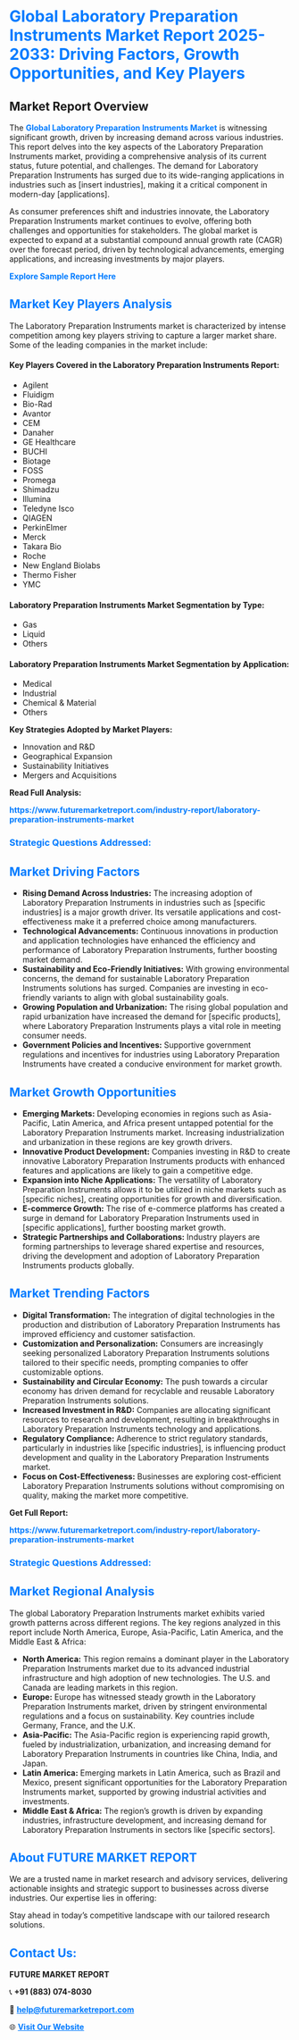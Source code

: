 <h1 style="color: #007BFF;">Global Laboratory Preparation Instruments Market Report 2025-2033: Driving Factors, Growth Opportunities, and Key Players</h1>

<section id="overview">
<h2>Market Report Overview</h2>
<p>The <a href="https://www.futuremarketreport.com/industry-report/laboratory-preparation-instruments-market" style="color: #007BFF; text-decoration: none;"><strong>Global Laboratory Preparation Instruments Market</strong></a> is witnessing significant growth, driven by increasing demand across various industries. This report delves into the key aspects of the Laboratory Preparation Instruments market, providing a comprehensive analysis of its current status, future potential, and challenges. The demand for Laboratory Preparation Instruments has surged due to its wide-ranging applications in industries such as [insert industries], making it a critical component in modern-day [applications].</p>
<p>As consumer preferences shift and industries innovate, the Laboratory Preparation Instruments market continues to evolve, offering both challenges and opportunities for stakeholders. The global market is expected to expand at a substantial compound annual growth rate (CAGR) over the forecast period, driven by technological advancements, emerging applications, and increasing investments by major players.</p>
</section>

<section id="overview">
<p><a href="https://www.futuremarketreport.com/request-sample/reportId=79386" style="color: #007BFF; text-decoration: none;"><strong>Explore Sample Report Here</strong></a></p>
</section>

<section id="key-players">
<h2 style="color: #007BFF;">Market Key Players Analysis</h2>
<p>The Laboratory Preparation Instruments market is characterized by intense competition among key players striving to capture a larger market share. Some of the leading companies in the market include:</p>
<h4>Key Players Covered in the Laboratory Preparation Instruments Report:</h4>
<ul><li>Agilent</li><li>Fluidigm</li><li>Bio-Rad</li><li>Avantor</li><li>CEM</li><li>Danaher</li><li>GE Healthcare</li><li>BUCHI</li><li>Biotage</li><li>FOSS</li><li>Promega</li><li>Shimadzu</li><li>Illumina</li><li>Teledyne Isco</li><li>QIAGEN</li><li>PerkinElmer</li><li>Merck</li><li>Takara Bio</li><li>Roche</li><li>New England Biolabs</li><li>Thermo Fisher</li><li>YMC</li></ul>
<h4>Laboratory Preparation Instruments Market Segmentation by Type:</h4>
<ul><li>Gas</li><li>Liquid</li><li>Others</li></ul>

<h4>Laboratory Preparation Instruments Market Segmentation by Application:</h4>
<ul><li>Medical</li><li>Industrial</li><li>Chemical &amp; Material</li><li>Others</li></ul>
<p><strong>Key Strategies Adopted by Market Players:</strong></p>
<ul>
<li>Innovation and R&D</li>
<li>Geographical Expansion</li>
<li>Sustainability Initiatives</li>
<li>Mergers and Acquisitions</li>
</ul>
</section>

<section>
<p><strong>Read Full Analysis: </strong></p><a href="https://www.futuremarketreport.com/industry-report/laboratory-preparation-instruments-market" style="color: #007BFF; text-decoration: none;"><strong>https://www.futuremarketreport.com/industry-report/laboratory-preparation-instruments-market</strong></a>
<h3 style="color: #007BFF;">Strategic Questions Addressed:</h3>
</section>

<section id="driving-factors">
<h2 style="color: #007BFF;">Market Driving Factors</h2>
<ul>
<li><strong>Rising Demand Across Industries:</strong> The increasing adoption of Laboratory Preparation Instruments in industries such as [specific industries] is a major growth driver. Its versatile applications and cost-effectiveness make it a preferred choice among manufacturers.</li>
<li><strong>Technological Advancements:</strong> Continuous innovations in production and application technologies have enhanced the efficiency and performance of Laboratory Preparation Instruments, further boosting market demand.</li>
<li><strong>Sustainability and Eco-Friendly Initiatives:</strong> With growing environmental concerns, the demand for sustainable Laboratory Preparation Instruments solutions has surged. Companies are investing in eco-friendly variants to align with global sustainability goals.</li>
<li><strong>Growing Population and Urbanization:</strong> The rising global population and rapid urbanization have increased the demand for [specific products], where Laboratory Preparation Instruments plays a vital role in meeting consumer needs.</li>
<li><strong>Government Policies and Incentives:</strong> Supportive government regulations and incentives for industries using Laboratory Preparation Instruments have created a conducive environment for market growth.</li>
</ul>
</section>

<section id="growth-opportunities">
<h2 style="color: #007BFF;">Market Growth Opportunities</h2>
<ul>
<li><strong>Emerging Markets:</strong> Developing economies in regions such as Asia-Pacific, Latin America, and Africa present untapped potential for the Laboratory Preparation Instruments market. Increasing industrialization and urbanization in these regions are key growth drivers.</li>
<li><strong>Innovative Product Development:</strong> Companies investing in R&D to create innovative Laboratory Preparation Instruments products with enhanced features and applications are likely to gain a competitive edge.</li>
<li><strong>Expansion into Niche Applications:</strong> The versatility of Laboratory Preparation Instruments allows it to be utilized in niche markets such as [specific niches], creating opportunities for growth and diversification.</li>
<li><strong>E-commerce Growth:</strong> The rise of e-commerce platforms has created a surge in demand for Laboratory Preparation Instruments used in [specific applications], further boosting market growth.</li>
<li><strong>Strategic Partnerships and Collaborations:</strong> Industry players are forming partnerships to leverage shared expertise and resources, driving the development and adoption of Laboratory Preparation Instruments products globally.</li>
</ul>
</section>

<section id="trending-factors">
<h2 style="color: #007BFF;">Market Trending Factors</h2>
<ul>
<li><strong>Digital Transformation:</strong> The integration of digital technologies in the production and distribution of Laboratory Preparation Instruments has improved efficiency and customer satisfaction.</li>
<li><strong>Customization and Personalization:</strong> Consumers are increasingly seeking personalized Laboratory Preparation Instruments solutions tailored to their specific needs, prompting companies to offer customizable options.</li>
<li><strong>Sustainability and Circular Economy:</strong> The push towards a circular economy has driven demand for recyclable and reusable Laboratory Preparation Instruments solutions.</li>
<li><strong>Increased Investment in R&D:</strong> Companies are allocating significant resources to research and development, resulting in breakthroughs in Laboratory Preparation Instruments technology and applications.</li>
<li><strong>Regulatory Compliance:</strong> Adherence to strict regulatory standards, particularly in industries like [specific industries], is influencing product development and quality in the Laboratory Preparation Instruments market.</li>
<li><strong>Focus on Cost-Effectiveness:</strong> Businesses are exploring cost-efficient Laboratory Preparation Instruments solutions without compromising on quality, making the market more competitive.</li>
</ul>
</section>

<section>
<p><strong>Get Full Report: </strong></p><a href="https://www.futuremarketreport.com/industry-report/laboratory-preparation-instruments-market" style="color: #007BFF; text-decoration: none;"><strong>https://www.futuremarketreport.com/industry-report/laboratory-preparation-instruments-market</strong></a>
<h3 style="color: #007BFF;">Strategic Questions Addressed:</h3>
</section>


<section id="regional-analysis">
<h2 style="color: #007BFF;">Market Regional Analysis</h2>
<p>The global Laboratory Preparation Instruments market exhibits varied growth patterns across different regions. The key regions analyzed in this report include North America, Europe, Asia-Pacific, Latin America, and the Middle East & Africa:</p>
<ul>
<li><strong>North America:</strong> This region remains a dominant player in the Laboratory Preparation Instruments market due to its advanced industrial infrastructure and high adoption of new technologies. The U.S. and Canada are leading markets in this region.</li>
<li><strong>Europe:</strong> Europe has witnessed steady growth in the Laboratory Preparation Instruments market, driven by stringent environmental regulations and a focus on sustainability. Key countries include Germany, France, and the U.K.</li>
<li><strong>Asia-Pacific:</strong> The Asia-Pacific region is experiencing rapid growth, fueled by industrialization, urbanization, and increasing demand for Laboratory Preparation Instruments in countries like China, India, and Japan.</li>
<li><strong>Latin America:</strong> Emerging markets in Latin America, such as Brazil and Mexico, present significant opportunities for the Laboratory Preparation Instruments market, supported by growing industrial activities and investments.</li>
<li><strong>Middle East & Africa:</strong> The region’s growth is driven by expanding industries, infrastructure development, and increasing demand for Laboratory Preparation Instruments in sectors like [specific sectors].</li>
</ul>
</section>

<footer>
<h2 style="color: #007BFF;">About FUTURE MARKET REPORT</h2>
<p>We are a trusted name in market research and advisory services, delivering actionable insights and strategic support to businesses across diverse industries. Our expertise lies in offering:</p>

<p>Stay ahead in today’s competitive landscape with our tailored research solutions.</p>

<h2 style="color: #007BFF;">Contact Us:</h2>
<p><strong>FUTURE MARKET REPORT</strong></p>
<p>📞 <strong>+91 (883) 074-8030</strong></p>
<p>📧 <strong><a href="mailto:help@futuremarketreport.com" style="color: #007BFF;">help@futuremarketreport.com</a></strong></p>
<p>🌐 <strong><a href="https://www.futuremarketreport.com/" style="color: #007BFF;">Visit Our Website</a></strong></p>
</footer>